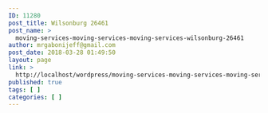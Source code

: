```yaml
---
ID: 11280
post_title: Wilsonburg 26461
post_name: >
  moving-services-moving-services-moving-services-wilsonburg-26461
author: mrgabonijeff@gmail.com
post_date: 2018-03-28 01:49:50
layout: page
link: >
  http://localhost/wordpress/moving-services-moving-services-moving-services-wilsonburg-26461/
published: true
tags: [ ]
categories: [ ]
---
```

